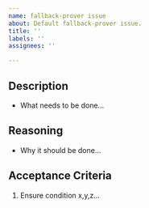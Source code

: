 ```yaml
---
name: fallback-prover issue
about: Default fallback-prover issue.
title: ''
labels: ''
assignees: ''

---
```


Description
------------
-  What needs to be done...

Reasoning
----------
- Why it should be done...

Acceptance Criteria
--------------------
1.  Ensure condition x,y,z...

